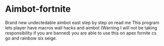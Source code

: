 # Aimbot-fortnite
Brand new undectedable aimbot east step by step on read me
This program lets player have macros wall hacks and aimbot 
(Warning I will not be taking responsibility if you are banned)
you are able to use this on apex fornite cs go and rainbow six seige.

